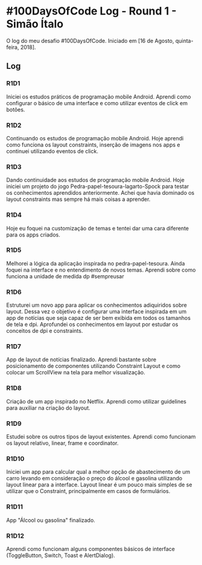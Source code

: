 # #100DaysOfCode Log - Round 1 - Simão Ítalo

O log do meu desafio #100DaysOfCode. Iniciado em [16 de Agosto, quinta-feira, 2018].

## Log

### R1D1 

Iniciei os estudos práticos de programação mobile Android. Aprendi como configurar o básico de uma interface e como utilizar eventos de click em botões.

### R1D2

Continuando os estudos de programação mobile Android. Hoje aprendi como funciona os layout constraints, inserção de imagens nos apps e continuei utilizando eventos de click.

### R1D3

Dando continuidade aos estudos de programação mobile Android. Hoje iniciei um projeto do jogo Pedra-papel-tesoura-lagarto-Spock para testar os conhecimentos aprendidos anteriormente. Achei que havia dominado os layout constraints mas sempre há mais coisas a aprender.

### R1D4

Hoje eu foquei na customização de temas e tentei dar uma cara diferente para os apps criados.

### R1D5

Melhorei a lógica da aplicação inspirada no pedra-papel-tesoura. Ainda foquei na interface e no entendimento de novos temas. Aprendi sobre como funciona a unidade de medida dp #sempreusar

### R1D6

Estruturei um novo app para aplicar os conhecimentos adiquiridos sobre layout. Dessa vez o objetivo é configurar uma interface inspirada em um app de notícias que seja capaz de ser bem exibida em todos os tamanhos de tela e dpi.
Aprofundei os conhecimentos em layout por estudar os conceitos de dpi e constraints.

### R1D7

App de layout de notícias finalizado. Aprendi bastante sobre posicionamento de componentes utilizando Constraint Layout e como colocar um ScrollView na tela para melhor visualização.

### R1D8

Criação de um app inspirado no Netflix. Aprendi como utilizar guidelines para auxiliar na criação do layout.

### R1D9

Estudei sobre os outros tipos de layout existentes. Aprendi como funcionam os layout relativo, linear, frame e coordinator.

### R1D10

Iniciei um app para calcular qual a melhor opção de abastecimento de um carro levando em consideração o preço do álcool e gasolina utilizando layout linear para a interface. Layout linear é um pouco mais simples de se utilizar que o Constraint, principalmente em casos de formulários.

### R1D11

App "Álcool ou gasolina" finalizado.

### R1D12

Aprendi como funcionam alguns componentes básicos de interface (ToggleButton, Switch, Toast e AlertDialog).